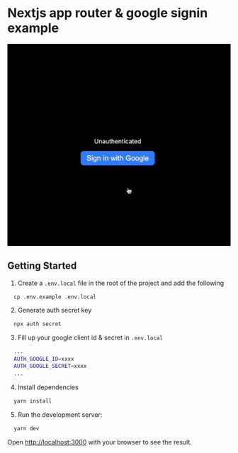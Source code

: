 # Nextjs app router & google signin example

![test](/public/example.gif)

## Getting Started

1. Create a `.env.local` file in the root of the project and add the following

```bashf
  cp .env.example .env.local
```

2. Generate auth secret key

```bash
  npx auth secret
```

3. Fill up your google client id & secret in `.env.local`

```bash
  ...
  AUTH_GOOGLE_ID=xxxx
  AUTH_GOOGLE_SECRET=xxxx
  ...
```

4. Install dependencies

```bash
  yarn install
```

5. Run the development server:

```bash
  yarn dev
```

Open [http://localhost:3000](http://localhost:3000) with your browser to see the result.
